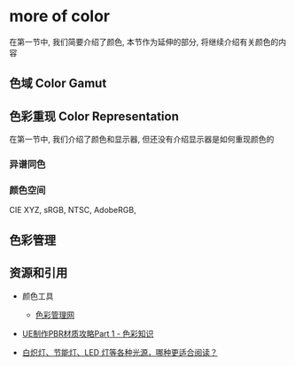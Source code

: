 # more of color

在第一节中, 我们简要介绍了颜色, 本节作为延伸的部分, 将继续介绍有关颜色的内容

## 色域 Color Gamut

## 色彩重现 Color Representation

在第一节中, 我们介绍了颜色和显示器, 但还没有介绍显示器是如何重现颜色的

### 异谱同色

### 颜色空间

CIE XYZ, sRGB, NTSC, AdobeRGB, 


## 色彩管理

## 资源和引用

* 颜色工具
  * [色彩管理网](https://www.colortell.com/colortool)

* [UE制作PBR材质攻略Part 1 - 色彩知识](https://www.cnblogs.com/timlly/p/11664635.html)

* [白炽灯、节能灯、LED 灯等各种光源，哪种更适合阅读？](https://www.zhihu.com/question/20721949)